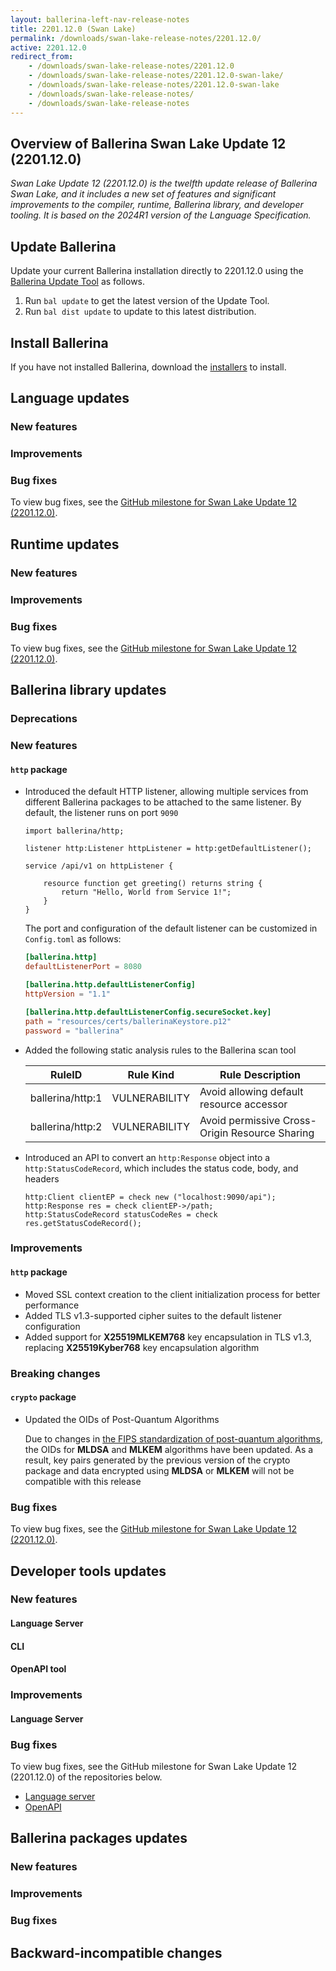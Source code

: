 ```yaml
---
layout: ballerina-left-nav-release-notes
title: 2201.12.0 (Swan Lake) 
permalink: /downloads/swan-lake-release-notes/2201.12.0/
active: 2201.12.0
redirect_from: 
    - /downloads/swan-lake-release-notes/2201.12.0
    - /downloads/swan-lake-release-notes/2201.12.0-swan-lake/
    - /downloads/swan-lake-release-notes/2201.12.0-swan-lake
    - /downloads/swan-lake-release-notes/
    - /downloads/swan-lake-release-notes
---
```


## Overview of Ballerina Swan Lake Update 12 (2201.12.0)

<em> Swan Lake Update 12 (2201.12.0) is the twelfth update release of Ballerina Swan Lake, and it includes a new set of features and significant improvements to the compiler, runtime, Ballerina library, and developer tooling. It is based on the 2024R1 version of the Language Specification.</em> 

## Update Ballerina

Update your current Ballerina installation directly to 2201.12.0 using the [Ballerina Update Tool](/learn/update-tool/) as follows.

1. Run `bal update` to get the latest version of the Update Tool.
2. Run `bal dist update` to update to this latest distribution.

## Install Ballerina

If you have not installed Ballerina, download the [installers](/downloads/#swanlake) to install.

## Language updates

### New features

### Improvements

### Bug fixes

To view bug fixes, see the [GitHub milestone for Swan Lake Update 12 (2201.12.0)](https://github.com/ballerina-platform/ballerina-lang/issues?q=is%3Aissue+label%3ATeam%2FCompilerFE+milestone%3A2201.12.0+is%3Aclosed+label%3AType%2FBug).

## Runtime updates

### New features

### Improvements

### Bug fixes

To view bug fixes, see the [GitHub milestone for Swan Lake Update 12 (2201.12.0)](https://github.com/ballerina-platform/ballerina-lang/issues?q=is%3Aissue+milestone%3A2201.12.0+label%3ATeam%2FjBallerina+label%3AType%2FBug+is%3Aclosed).

## Ballerina library updates

### Deprecations

### New features

#### `http` package

- Introduced the default HTTP listener, allowing multiple services from different Ballerina packages to be attached to the same listener. By default, the listener runs on port `9090`

  ```ballerina
  import ballerina/http;

  listener http:Listener httpListener = http:getDefaultListener();

  service /api/v1 on httpListener {

      resource function get greeting() returns string {
          return "Hello, World from Service 1!";
      }
  }
  ```

  The port and configuration of the default listener can be customized in `Config.toml` as follows:

  ```toml
  [ballerina.http]
  defaultListenerPort = 8080

  [ballerina.http.defaultListenerConfig]
  httpVersion = "1.1"

  [ballerina.http.defaultListenerConfig.secureSocket.key]
  path = "resources/certs/ballerinaKeystore.p12"
  password = "ballerina"
  ```
- Added the following static analysis rules to the Ballerina scan tool

  | RuleID           | Rule Kind     | Rule Description                                       |
  |------------------|---------------|--------------------------------------------------------|
  | ballerina/http:1 | VULNERABILITY | Avoid allowing default resource accessor               |
  | ballerina/http:2 | VULNERABILITY | Avoid permissive Cross-Origin Resource Sharing         |

- Introduced an API to convert an `http:Response` object into a `http:StatusCodeRecord`, which includes the status code, body, and headers

  ```ballerina
  http:Client clientEP = check new ("localhost:9090/api");
  http:Response res = check clientEP->/path;
  http:StatusCodeRecord statusCodeRes = check res.getStatusCodeRecord();
  ```

### Improvements

#### `http` package

- Moved SSL context creation to the client initialization process for better performance
- Added TLS v1.3-supported cipher suites to the default listener configuration
- Added support for **X25519MLKEM768** key encapsulation in TLS v1.3, replacing **X25519Kyber768** key encapsulation algorithm

### Breaking changes

#### `crypto` package

- Updated the OIDs of Post-Quantum Algorithms
  
  Due to changes in [the FIPS standardization of post-quantum algorithms](https://csrc.nist.gov/projects/computer-security-objects-register/algorithm-registration), the OIDs for **MLDSA** and **MLKEM** algorithms have been updated. As a result, key pairs generated by the previous version of the crypto package and data encrypted using **MLDSA** or **MLKEM** will not be compatible with this release

### Bug fixes

To view bug fixes, see the [GitHub milestone for Swan Lake Update 12 (2201.12.0)](https://github.com/ballerina-platform/ballerina-standard-library/issues?q=is%3Aclosed+is%3Aissue+milestone%3A%222201.12.0%22+label%3AType%2FBug).

## Developer tools updates

### New features

#### Language Server

#### CLI

#### OpenAPI tool

### Improvements

#### Language Server

### Bug fixes

To view bug fixes, see the GitHub milestone for Swan Lake Update 12 (2201.12.0) of the repositories below.

- [Language server](https://github.com/ballerina-platform/ballerina-lang/issues?q=is%3Aissue+label%3ATeam%2FLanguageServer+milestone%3A2201.12.0+is%3Aclosed+label%3AType%2FBug+)
- [OpenAPI](https://github.com/ballerina-platform/openapi-tools/issues?q=is%3Aissue+label%3AType%2FBug+milestone%3A%22Swan+Lake+2201.12.0%22+is%3Aclosed)

## Ballerina packages updates

### New features

### Improvements

### Bug fixes

## Backward-incompatible changes
